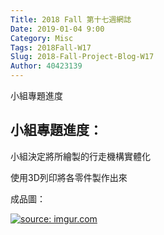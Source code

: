 ```yaml
---
Title: 2018 Fall 第十七週網誌
Date: 2019-01-04 9:00
Category: Misc
Tags: 2018Fall-W17
Slug: 2018-Fall-Project-Blog-W17
Author: 40423139
---
```



小組專題進度

<!-- PELICAN_END_SUMMARY -->



## 小組專題進度：

小組決定將所繪製的行走機構實體化

使用3D列印將各零件製作出來


成品圖：

<a href="https://imgur.com/H9hqgwE"><img src="https://i.imgur.com/H9hqgwE.jpg" title="source: imgur.com" /></a>